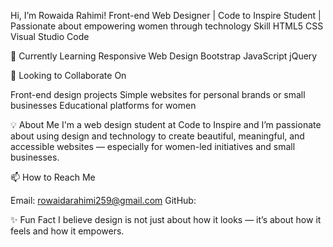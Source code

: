 Hi, I’m Rowaida Rahimi!
Front-end Web Designer | Code to Inspire Student | Passionate about empowering women through technology
Skill
HTML5
CSS
Visual Studio Code

🌱 Currently Learning
Responsive Web Design
Bootstrap
JavaScript
jQuery

🤝 Looking to Collaborate On

Front-end design projects
Simple websites for personal brands or small businesses
Educational platforms for women

💡 About Me I'm a web design student at Code to Inspire and I’m passionate about using design and technology to create beautiful, meaningful, and accessible websites — especially for women-led initiatives and small businesses.

📫 How to Reach Me

Email: rowaidarahimi259@gmail.com
GitHub:

✨ Fun Fact I believe design is not just about how it looks — it’s about how it feels and how it empowers.

<!---
RowaidaRahimi/RowaidaRahimi is a ✨ special ✨ repository because its `README.md` (this file) appears on your GitHub profile.
You can click the Preview link to take a look at your changes.
--->

